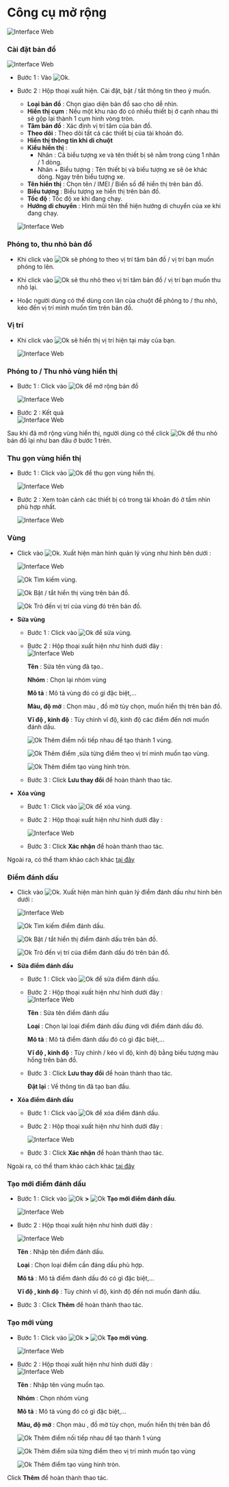 # Công cụ mở rộng

<span style="display:block;text-align:left">![Interface Web](/docs/assets/images/web-interface/map/map-tool.png)

### Cài đặt bản đồ 
<span style="display:block;text-align:left">![Interface Web](/docs/assets/images/web-interface/map/setting-map.png)

- Bước 1 : Vào <span class="icon-left">![Ok](/docs/assets/images/web-interface/icon/SVG/icons8-gear.svg).
- Bước 2 : Hộp thoại xuất hiện. Cài đặt, bật / tắt thông tin theo ý muốn.
    - **Loại bản đồ** : Chọn giao diện bản đồ sao cho dễ nhìn.
    - **Hiển thị cụm** : Nếu một khu nào đó có nhiều thiết bị ở cạnh nhau thì sẽ gộp lại thành 1 cụm hình vòng tròn.
    - **Tâm bản đồ** : Xác định vị trí tâm của bản đồ.
    - **Theo dõi** : Theo dõi tất cả các thiết bị của tài khoản đó.
    - **Hiển thị thông tin khi di chuột**
    - **Kiểu hiển thị** : 
        - Nhãn : Cả biểu tượng xe và tên thiết bị sẽ nằm trong cùng 1 nhãn / 1 dòng.
        - Nhãn + Biểu tượng : Tên thiết bị và biểu tượng xe sẽ ỏe khác dòng. Ngay trên biểu tượng xe.
    - **Tên hiển thị** : Chọn tên / IMEI / Biển số để hiển thị trên bản đồ.
    - **Biểu tượng** : Biểu tượng xe hiển thị trên bản đồ.
    - **Tốc độ** : Tốc độ xe khi đang chạy.
    - **Hướng di chuyển** : Hình mũi tên thể hiện hướng di chuyển của xe khi đang chạy.
  
    <span class="icon-left6" style="display:block;text-align:left">![Interface Web](/docs/assets/images/web-interface/map/speed-1.png)

### Phóng to, thu nhỏ bản đồ 

- Khi click vào <span class="icon-left svg-filter-info">![Ok](/docs/assets/images/web-interface/icon/SVG/plus-circle.svg) sẽ phóng to theo vị trí tâm bản đồ / vị trí bạn muốn phóng to lên.

- Khi click vào <span class="icon-left svg-filter-info">![Ok](/docs/assets/images/web-interface/icon/SVG/minus-circle.svg) sẽ thu nhỏ theo vị trí tâm bản đồ / vị trí bạn muốn thu nhỏ lại.

- Hoặc người dùng có thể dùng con lăn của chuột để phóng to / thu nhỏ, kéo đến vị trí mình muốn tìm trên bản đồ.

### Vị trí 
 
- Khi click vào <span class="icon-left svg-filter-info">![Ok](/docs/assets/images/web-interface/icon/SVG/location.svg) sẽ hiển thị vị trí hiện tại máy của bạn.

   <span style="display:block;text-align:left">![Interface Web](/docs/assets/images/web-interface/map/location.png)

<div id="zoom">
</div>

### Phóng to / Thu nhỏ vùng hiển thị


- Bước 1 :  Click vào <span class="icon-left svg-filter-info">![Ok](/docs/assets/images/web-interface/icon/SVG/full-screen.svg) để mở  rộng  bản đồ

    <span style="display:block;text-align:left">![Interface Web](/docs/assets/images/web-interface/map/zoom-in-1.png)

- Bước 2 : Kết quả 
    <span style="display:block;text-align:left">![Interface Web](/docs/assets/images/web-interface/map/zoom-out-2.png)

Sau khi đã mở rộng vùng hiển thị, người dùng có thể click <span class="icon-left svg-filter-info">![Ok](/docs/assets/images/web-interface/icon/SVG/normal-screen.svg) để thu nhỏ bản đồ lại như ban đâu ở bước 1 trên.

### Thu gọn vùng hiển thị 

- Bước 1 :  Click vào <span class="icon-left svg-filter-info">![Ok](/docs/assets/images/web-interface/icon/SVG/direction-arrow-fit.svg) để thu gọn vùng hiển thị.

    <span style="display:block;text-align:left">![Interface Web](/docs/assets/images/web-interface/map/zoom-out-3.png)

- Bước 2 : Xem toàn cảnh các thiết bị có trong tài khoản đó ở tầm nhìn phù hợp nhất.

    <span style="display:block;text-align:left">![Interface Web](/docs/assets/images/web-interface/map/zoom-out-4.png)


### Vùng 

* Click vào <span class="icon-left svg-filter-info">![Ok](/docs/assets/images/web-interface/icon/SVG/pentagon.svg). Xuất hiện màn hình quản lý vùng như hình bên dưới :
 
    <span style="display:block;text-align:left">![Interface Web](/docs/assets/images/web-interface/map/region.png)

    <span class="icon-left svg-filter-info">![Ok](/docs/assets/images/web-interface/icon/SVG/search.svg) Tìm kiếm vùng.

    <span class="icon-left svg-filter-tick">![Ok](/docs/assets/images/web-interface/icon/SVG/check-square1.svg) Bật / tắt hiển thị vùng trên bản đồ.

    <span class="icon-left svg-filter-circlepurple">![Ok](/docs/assets/images/web-interface/icon/SVG/accuracy.svg) Trỏ đến vị trí của vùng đó trên bản đồ.

* **Sửa vùng**

    - Bước 1 : Click vào <span class="icon-left svg-filter-circlepurple">![Ok](/docs/assets/images/web-interface/icon/SVG/edit.svg) để sửa vùng.

    - Bước 2 : Hộp thoại xuất hiện như hình dưới đây :
     <span style="display:block;text-align:left">![Interface Web](/docs/assets/images/web-interface/map/edit-region.png)

        **Tên** : Sửa tên vùng đã tạo..

        **Nhóm** : Chọn lại nhóm vùng 

        **Mô tả** : Mô tả vùng đó có gì đặc biệt,...

        **Màu, độ mờ** : Chọn màu , đồ mờ tùy chọn, muốn hiển thị trên bản đồ.

        **Vĩ độ , kinh độ** : Tùy chỉnh vĩ độ, kinh độ các điểm đến nơi muốn đánh dấu.

        <span class="icon-left svg-filter-info">![Ok](/docs/assets/images/web-interface/icon/SVG/polygon.svg) Thêm điểm nối tiếp nhau để tạo thành 1 vùng.

        <span class="icon-left svg-filter-info">![Ok](/docs/assets/images/web-interface/icon/SVG/square-full.svg) Thêm điểm ,sửa từng điểm theo vị trí mình muốn tạo vùng.

        
         <span class="icon-left svg-filter-info">![Ok](/docs/assets/images/web-interface/icon/SVG/circle1.svg) Thêm điểm tạo vùng hình tròn.
         

    - Bước 3 : Click **Lưu thay đổi** để hoàn thành thao tác.

* **Xóa vùng** 

    - Bước 1 :  Click vào <span class="icon-left svg-filter-circlepurple">![Ok](/docs/assets/images/web-interface/icon/SVG/trash-alt.svg) để xóa vùng.
    - Bước 2 : Hộp thoại xuất hiện như hình dưới đây :

        <span style="display:block;text-align:left">![Interface Web](/docs/assets/images/web-interface/map/delete-region.png)

    - Bước 3 : Click **Xác nhận** để hoàn thành thao tác.


Ngoài ra, có thể tham khảo cách khác [tại đây](vi/modules/web-interface/tracking/manage-region/#manage-region)

### Điểm đánh dấu 

* Click vào <span class="icon-left svg-filter-info">![Ok](/docs/assets/images/web-interface/icon/SVG/map-marked.svg). Xuất hiện màn hình quản lý điểm đánh dấu như hình bên dưới :
 
    <span style="display:block;text-align:left">![Interface Web](/docs/assets/images/web-interface/map/poi.png)

    <span class="icon-left svg-filter-tick">![Ok](/docs/assets/images/web-interface/icon/SVG/search.svg) Tìm kiếm điểm đánh dấu.

    <span class="icon-left svg-filter-tick">![Ok](/docs/assets/images/web-interface/icon/SVG/check-square1.svg) Bật / tắt hiển thị điểm đánh dấu trên bản đồ.

    <span class="icon-left svg-filter-circlepurple">![Ok](/docs/assets/images/web-interface/icon/SVG/accuracy.svg) Trỏ đến vị trí của điểm đánh dấu đó trên bản đồ.

* **Sửa điểm đánh dấu**
    - Bước 1 : Click vào <span class="icon-left svg-filter-circlepurple">![Ok](/docs/assets/images/web-interface/icon/SVG/edit.svg) để sửa điểm đánh dấu.
    - Bước 2 : Hộp thoại xuất hiện như hình dưới đây :
     <span style="display:block;text-align:left">![Interface Web](/docs/assets/images/web-interface/map/edit-poi.png)

        **Tên** : Sửa tên điểm đánh dấu

        **Loại** : Chọn lại loại điểm đánh dấu đúng với điểm đánh dấu đó.

        **Mô tả** : Mô tả điểm đánh dấu đó có gì đặc biệt,...

        **Vĩ độ , kinh độ** : Tùy chỉnh / kéo vĩ độ, kinh độ bằng biểu tượng màu hồng trên bản đồ.

    - Bước 3 : Click **Lưu thay đổi** để hoàn thành thao tác.

        **Đặt lại** : Về thông tin đã tạo ban đầu.

* **Xóa điểm đánh dấu** 

    - Bước 1 :  Click vào <span class="icon-left svg-filter-circlepurple">![Ok](/docs/assets/images/web-interface/icon/SVG/trash-alt.svg) để xóa điểm đánh dấu.
    - Bước 2 : Hộp thoại xuất hiện như hình dưới đây :

        <span style="display:block;text-align:left">![Interface Web](/docs/assets/images/web-interface/map/delete-poi.png)

    - Bước 3 : Click **Xác nhận** để hoàn thành thao tác.

Ngoài ra, có thể tham khảo cách khác [tại đây](vi/modules/web-interface/tracking/manage-poi/#manage-poi)

### Tạo mới điểm đánh dấu

- Bước 1 : Click vào  <span class="icon-left svg-filter-info">![Ok](/docs/assets/images/web-interface/icon/SVG/plus-square.svg) **>** <span class="icon-left svg-filter-info">![Ok](/docs/assets/images/web-interface/icon/SVG/place-marker-2.svg) **Tạo mới điểm đánh dấu**.

    <span style="display:block;text-align:left">![Interface Web](/docs/assets/images/web-interface/map/add-poi.png)

- Bước 2 : Hộp thoại xuất hiện như hình dưới đây :
 
    <span style="display:block;text-align:left">![Interface Web](/docs/assets/images/web-interface/map/edit-poi-2.png)

    **Tên** : Nhập tên điểm đánh dấu.

    **Loại** : Chọn loại điểm cần đáng dấu phù hợp.

    **Mô tả** : Mô tả điểm đánh dấu đó có gì đặc biệt,...

    **Vĩ độ , kinh độ** : Tùy chỉnh vĩ độ, kinh độ đến nơi muốn đánh dấu.
    
- Bước 3 : Click **Thêm** để hoàn thành thao tác.

### Tạo mới vùng

- Bước 1 : Click vào  <span class="icon-left svg-filter-info">![Ok](/docs/assets/images/web-interface/icon/SVG/plus-square.svg) **>** <span class="icon-left svg-filter-info">![Ok](/docs/assets/images/web-interface/icon/SVG/polygon.svg) **Tạo mới vùng**.

    <span style="display:block;text-align:left">![Interface Web](/docs/assets/images/web-interface/map/add-region-2.png)

    

- Bước 2 : Hộp thoại xuất hiện như hình dưới đây :
    <span style="display:block;text-align:left">![Interface Web](/docs/assets/images/web-interface/map/add-region.png)

    **Tên** : Nhập tên vùng muốn tạo.

    **Nhóm** : Chọn nhóm vùng 

    **Mô tả** : Mô tả vùng đó có gì đặc biệt,...

    **Màu, độ mờ** : Chọn màu , đồ mờ tùy chọn, muốn hiển thị trên bản đồ
    
    <span class="icon-left svg-filter-info">![Ok](/docs/assets/images/web-interface/icon/SVG/polygon.svg) Thêm điểm nối tiếp nhau để tạo  thành 1 vùng

    <span class="icon-left svg-filter-info">![Ok](/docs/assets/images/web-interface/icon/SVG/square-full.svg) Thêm điểm sửa từng điểm theo vị trí mình muốn tạo vùng

    <span class="icon-left svg-filter-info">![Ok](/docs/assets/images/web-interface/icon/SVG/circle1.svg) Thêm điểm tạo vùng hình tròn.
         

Click **Thêm** để hoàn thành thao tác.







 


   
    


 













 


   
    


 




